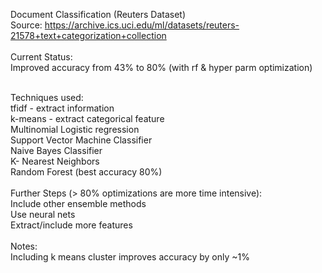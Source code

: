 Document Classification (Reuters Dataset)
<br>
Source: https://archive.ics.uci.edu/ml/datasets/reuters-21578+text+categorization+collection
<br>
<br>
Current Status:
<br>
Improved accuracy from 43% to 80% (with rf & hyper parm optimization)
<br><br>

Techniques used:
<br>
tfidf - extract information
<br>
k-means - extract categorical feature
<br>
Multinomial Logistic regression
<br>
Support Vector Machine Classifier
<br>
Naive Bayes Classifier
<br>
K- Nearest Neighbors 
<br>
Random Forest (best accuracy 80%)
<br>
<br>
Further Steps (> 80% optimizations are more time intensive):
<br>
Include other ensemble methods
<br>
Use neural nets
<br>
Extract/include more features
<br><br>
Notes:
<br>
Including k means cluster improves accuracy by only ~1%
